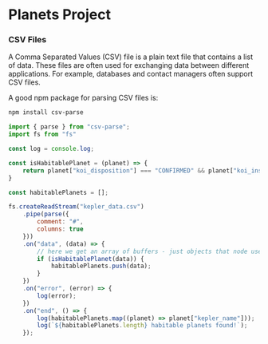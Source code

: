# Planets Project

### CSV Files

A Comma Separated Values (CSV) file is a plain text file that contains a list of data. These files are often used for exchanging data between different applications. For example, databases and contact managers often support CSV files.

A good npm package for parsing CSV files is:

```bash
npm install csv-parse
```


```javascript
import { parse } from "csv-parse";
import fs from "fs"

const log = console.log;

const isHabitablePlanet = (planet) => {
    return planet["koi_disposition"] === "CONFIRMED" && planet["koi_insol"] > 0.36 && planet["koi_insol"] < 1.11 && planet["koi_prad"] < 1.6;
}

const habitablePlanets = [];

fs.createReadStream("kepler_data.csv")
    .pipe(parse({
        comment: "#",
        columns: true
    }))
    .on("data", (data) => {
        // here we get an array of buffers - just objects that node uses to represent a collection of bytes
        if (isHabitablePlanet(data)) {
            habitablePlanets.push(data);
        }
    })
    .on("error", (error) => {
        log(error);
    })
    .on("end", () => {
        log(habitablePlanets.map((planet) => planet["kepler_name"]));
        log(`${habitablePlanets.length} habitable planets found!`);
    });

```